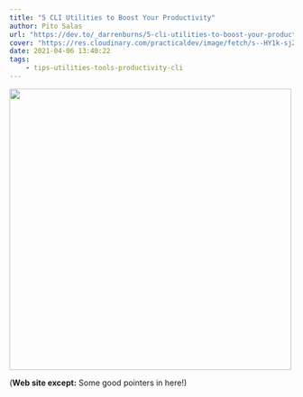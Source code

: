```yaml
---
title: "5 CLI Utilities to Boost Your Productivity"
author: Pito Salas
url: "https://dev.to/_darrenburns/5-cli-utilities-to-boost-your-productivity-3ae8" 
cover: "https://res.cloudinary.com/practicaldev/image/fetch/s--HY1k-sjZ--/c_imagga_scale,f_auto,fl_progressive,h_500,q_auto,w_1000/https://thepracticaldev.s3.amazonaws.com/i/94jcs9eieixdjall0d2b.png" 
date: 2021-04-06 13:40:22
tags:
    - tips-utilities-tools-productivity-cli
---
```

<img src=https://res.cloudinary.com/practicaldev/image/fetch/s--HY1k-sjZ--/c_imagga_scale,f_auto,fl_progressive,h_500,q_auto,w_1000/https://thepracticaldev.s3.amazonaws.com/i/94jcs9eieixdjall0d2b.png width="500">



(**Web site except:** Some good pointers in here!) 
